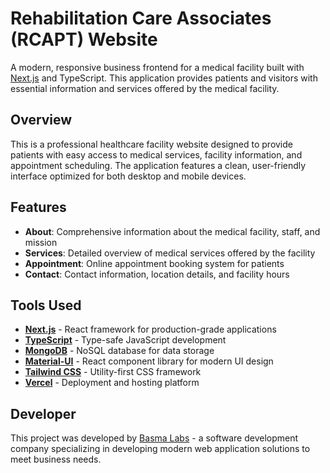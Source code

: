 # Rehabilitation Care Associates (RCAPT) Website

A modern, responsive business frontend for a medical facility built with [Next.js](https://nextjs.org) and TypeScript. This application provides patients and visitors with essential information and services offered by the medical facility.

## Overview

This is a professional healthcare facility website designed to provide patients with easy access to medical services, facility information, and appointment scheduling. The application features a clean, user-friendly interface optimized for both desktop and mobile devices.

## Features

- **About**: Comprehensive information about the medical facility, staff, and mission
- **Services**: Detailed overview of medical services offered by the facility
- **Appointment**: Online appointment booking system for patients
- **Contact**: Contact information, location details, and facility hours

## Tools Used

- **[Next.js](https://nextjs.org)** - React framework for production-grade applications
- **[TypeScript](https://www.typescriptlang.org)** - Type-safe JavaScript development
- **[MongoDB](https://www.mongodb.com)** - NoSQL database for data storage
- **[Material-UI](https://mui.com)** - React component library for modern UI design
- **[Tailwind CSS](https://tailwindcss.com)** - Utility-first CSS framework
- **[Vercel](https://vercel.com)** - Deployment and hosting platform

## Developer

This project was developed by [Basma Labs](https://github.com/basmalabs) - a software development company specializing in developing modern web application solutions to meet business needs.
